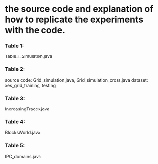 # the source code and explanation of how to replicate the experiments with the code.

### Table 1:
Table_1_Simulation.java

### Table 2: 
source code: Grid_simulation.java, Grid_simulation_cross.java
dataset: xes_grid_training, testing

### Table 3:
IncreasingTraces.java

### Table 4:
BlocksWorld.java

### Table 5:
IPC_domains.java